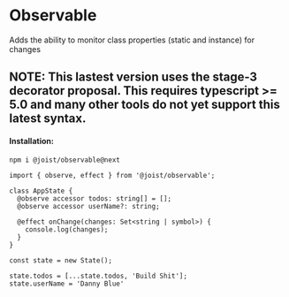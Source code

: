 # Observable

Adds the ability to monitor class properties (static and instance) for changes

## NOTE: This lastest version uses the stage-3 decorator proposal. This requires typescript >= 5.0 and many other tools do not yet support this latest syntax.

#### Installation:

```BASH
npm i @joist/observable@next
```

```TS
import { observe, effect } from '@joist/observable';

class AppState {
  @observe accessor todos: string[] = [];
  @observe accessor userName?: string;

  @effect onChange(changes: Set<string | symbol>) {
    console.log(changes);
  }
}

const state = new State();

state.todos = [...state.todos, 'Build Shit'];
state.userName = 'Danny Blue'
```
